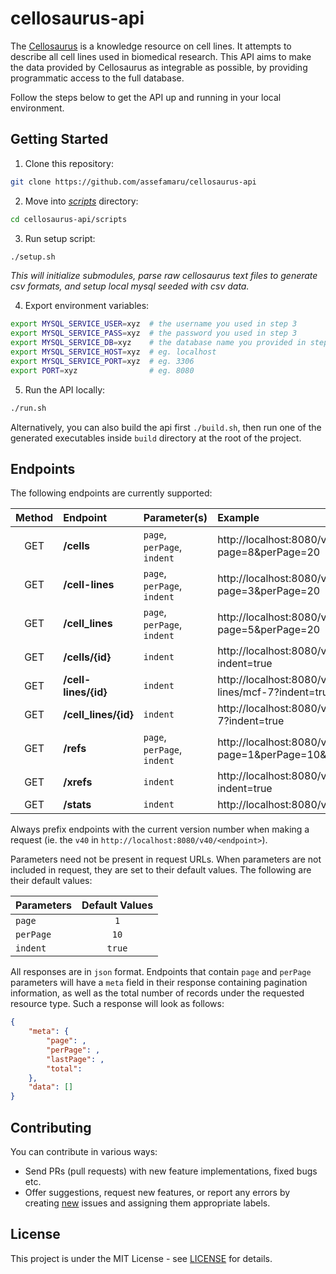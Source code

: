 # cellosaurus-api

The [Cellosaurus](https://web.expasy.org/cellosaurus/) is a knowledge resource on cell lines. It attempts to describe all cell lines used in biomedical research. This API aims to make the data provided by Cellosaurus as integrable as possible, by providing programmatic access to the full database.

Follow the steps below to get the API up and running in your local environment.

## Getting Started

1. Clone this repository:

```bash
git clone https://github.com/assefamaru/cellosaurus-api
```

2. Move into [_scripts_](scripts) directory:

```bash
cd cellosaurus-api/scripts
```

3. Run setup script:

```bash
./setup.sh
```

_This will initialize submodules, parse raw cellosaurus text files to generate csv formats, and setup local mysql seeded with csv data._

4. Export environment variables:

```bash
export MYSQL_SERVICE_USER=xyz  # the username you used in step 3
export MYSQL_SERVICE_PASS=xyz  # the password you used in step 3
export MYSQL_SERVICE_DB=xyz    # the database name you provided in step 3
export MYSQL_SERVICE_HOST=xyz  # eg. localhost
export MYSQL_SERVICE_PORT=xyz  # eg. 3306
export PORT=xyz                # eg. 8080
```

5. Run the API locally:

```bash
./run.sh
```

Alternatively, you can also build the api first `./build.sh`, then run one of the generated executables inside `build` directory at the root of the project.

## Endpoints

The following endpoints are currently supported:

| Method | Endpoint             | Parameter(s)                | Example                                                      |
| :----: | :------------------- | :-------------------------- | :----------------------------------------------------------- |
|  GET   | **/cells**           | `page`, `perPage`, `indent` | http://localhost:8080/v40/cells?page=8&perPage=20            |
|  GET   | **/cell-lines**      | `page`, `perPage`, `indent` | http://localhost:8080/v40/cell-lines?page=3&perPage=20       |
|  GET   | **/cell_lines**      | `page`, `perPage`, `indent` | http://localhost:8080/v40/cell_lines?page=5&perPage=20       |
|  GET   | **/cells/{id}**      | `indent`                    | http://localhost:8080/v40/cells/mcf-7?indent=true            |
|  GET   | **/cell-lines/{id}** | `indent`                    | http://localhost:8080/v40/cell-lines/mcf-7?indent=true       |
|  GET   | **/cell_lines/{id}** | `indent`                    | http://localhost:8080/v40/cell_lines/mcf-7?indent=true       |
|  GET   | **/refs**            | `page`, `perPage`, `indent` | http://localhost:8080/v40/refs?page=1&perPage=10&indent=true |
|  GET   | **/xrefs**           | `indent`                    | http://localhost:8080/v40/xrefs?indent=true                  |
|  GET   | **/stats**           | `indent`                    | http://localhost:8080/v40/stats                              |

Always prefix endpoints with the current version number when making a request (ie. the `v40` in `http://localhost:8080/v40/<endpoint>`).

Parameters need not be present in request URLs. When parameters are not included in request, they are set to their default values. The following are their default values:

| Parameters | Default Values |
| :--------- | :------------: |
| `page`     |      `1`       |
| `perPage`  |      `10`      |
| `indent`   |     `true`     |

All responses are in `json` format. Endpoints that contain `page` and `perPage` parameters will have a `meta` field in their response containing pagination information, as well as the total number of records under the requested resource type. Such a response will look as follows:

```json
{
    "meta": {
        "page": ,
        "perPage": ,
        "lastPage": ,
        "total":
    },
    "data": []
}
```

## Contributing

You can contribute in various ways:

- Send PRs (pull requests) with new feature implementations, fixed bugs etc.
- Offer suggestions, request new features, or report any errors by creating [new](https://github.com/assefamaru/cellosaurus-api/issues/new) issues and assigning them appropriate labels.

## License

This project is under the MIT License - see [LICENSE](LICENSE) for details.
